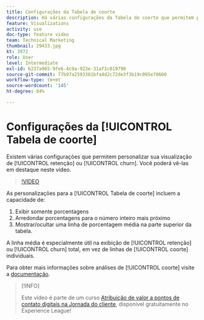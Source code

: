 ```yaml
---
title: Configurações da Tabela de coorte
description: Há várias configurações da Tabela de coorte que permitem personalizar sua visualização de retenção ou churn. Você poderá vê-las em destaque neste vídeo.
feature: Visualizations
activity: use
doc-type: feature video
team: Technical Marketing
thumbnail: 29433.jpg
kt: 3972
role: User
level: Intermediate
exl-id: b237a965-9fe6-4c9a-923e-31af1c019790
source-git-commit: 77b97a2593301bfa4d2c72de3f3b19c095e70600
workflow-type: tm+mt
source-wordcount: '145'
ht-degree: 84%

---
```


# Configurações da [!UICONTROL Tabela de coorte]

Existem várias configurações que permitem personalizar sua visualização de [!UICONTROL retenção] ou [!UICONTROL churn]. Você poderá vê-las em destaque neste vídeo.

>[!VIDEO](https://video.tv.adobe.com/v/29433/?quality=12)

As personalizações para a [!UICONTROL Tabela de coorte] incluem a capacidade de:

1. Exibir somente porcentagens
1. Arredondar porcentagens para o número inteiro mais próximo
1. Mostrar/ocultar uma linha de porcentagem média na parte superior da tabela.

A linha média é especialmente útil na exibição de [!UICONTROL retenção] ou [!UICONTROL churn] total, em vez de linhas de [!UICONTROL coorte] individuais.

Para obter mais informações sobre análises de [!UICONTROL coorte] visite a [documentação](https://experienceleague.adobe.com/docs/analytics/analyze/analysis-workspace/visualizations/cohort-table/t-cohort.html?lang=pt-BR).

>[!INFO]
>
> Este vídeo é parte de um curso [Atribuição de valor a pontos de contato digitais na Jornada do cliente](https://experienceleague.adobe.com/?recommended=Analytics-U-1-2020.2&amp;lang=pt-BR), disponível gratuitamente no Experience League!